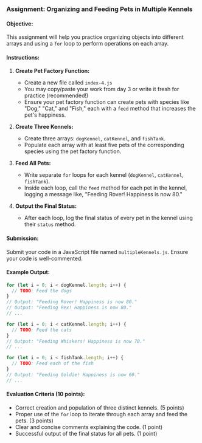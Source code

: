 ### Assignment: Organizing and Feeding Pets in Multiple Kennels

#### Objective:
This assignment will help you practice organizing objects into different arrays and using a `for` loop to perform operations on each array.

#### Instructions:

1. **Create Pet Factory Function:**
   - Create a new file called `index-4.js`
   - You may copy/paste your work from day 3 or write it fresh for practice (recommended!)
   - Ensure your pet factory function can create pets with species like "Dog," "Cat," and "Fish," each with a `feed` method that increases the pet's happiness.

2. **Create Three Kennels:**
   - Create three arrays: `dogKennel`, `catKennel`, and `fishTank`.
   - Populate each array with at least five pets of the corresponding species using the pet factory function.

3. **Feed All Pets:**
   - Write separate `for` loops for each kennel (`dogKennel`, `catKennel`, `fishTank`).
   - Inside each loop, call the `feed` method for each pet in the kennel, logging a message like, "Feeding Rover! Happiness is now 80."

4. **Output the Final Status:**
   - After each loop, log the final status of every pet in the kennel using their `status` method.

#### Submission:
Submit your code in a JavaScript file named `multipleKennels.js`. Ensure your code is well-commented.

#### Example Output:
```javascript
for (let i = 0; i < dogKennel.length; i++) {
  // TODO: Feed the dogs
}
// Output: "Feeding Rover! Happiness is now 80."
// Output: "Feeding Rex! Happiness is now 80."
// ...

for (let i = 0; i < catKennel.length; i++) {
  // TODO: Feed the cats
}
// Output: "Feeding Whiskers! Happiness is now 70."
// ...

for (let i = 0; i < fishTank.length; i++) {
  // TODO: Feed each of the fish
}
// Output: "Feeding Goldie! Happiness is now 60."
// ...
```

#### Evaluation Criteria (10 points):
- Correct creation and population of three distinct kennels. (5 points)
- Proper use of the `for` loop to iterate through each array and feed the pets. (3 points)
- Clear and concise comments explaining the code. (1 point)
- Successful output of the final status for all pets. (1 point)